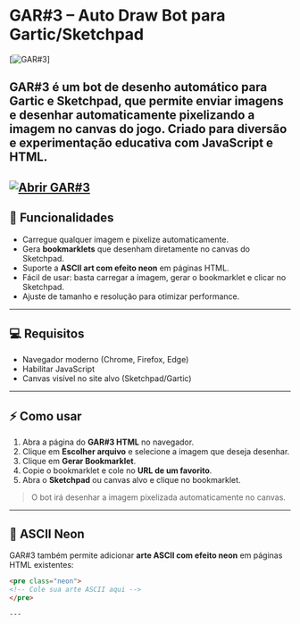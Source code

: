 # GAR#3 – Auto Draw Bot para Gartic/Sketchpad

[![GAR#3](https://i.postimg.cc/bJ5hHkmm/Captura-de-tela-2025-09-19-094524.png)]

GAR#3 é um **bot de desenho automático** para Gartic e Sketchpad, que permite enviar imagens e desenhar automaticamente pixelizando a imagem no canvas do jogo. Criado para diversão e experimentação educativa com JavaScript e HTML.
---
[![Abrir GAR#3](https://img.shields.io/badge/Abrir-GAR%233-red?style=for-the-badge&logo=html5)](https://xpratax.github.io/GAR-3/GART.html)
---

## 🔹 Funcionalidades

- Carregue qualquer imagem e pixelize automaticamente.  
- Gera **bookmarklets** que desenham diretamente no canvas do Sketchpad.  
- Suporte a **ASCII art com efeito neon** em páginas HTML.  
- Fácil de usar: basta carregar a imagem, gerar o bookmarklet e clicar no Sketchpad.  
- Ajuste de tamanho e resolução para otimizar performance.

---

## 💻 Requisitos

- Navegador moderno (Chrome, Firefox, Edge)  
- Habilitar JavaScript  
- Canvas visível no site alvo (Sketchpad/Gartic)

---

## ⚡ Como usar

1. Abra a página do **GAR#3 HTML** no navegador.  
2. Clique em **Escolher arquivo** e selecione a imagem que deseja desenhar.  
3. Clique em **Gerar Bookmarklet**.  
4. Copie o bookmarklet e cole no **URL de um favorito**.  
5. Abra o **Sketchpad** ou canvas alvo e clique no bookmarklet.

> O bot irá desenhar a imagem pixelizada automaticamente no canvas.

---

## 🎨 ASCII Neon

GAR#3 também permite adicionar **arte ASCII com efeito neon** em páginas HTML existentes:

```html
<pre class="neon">
<!-- Cole sua arte ASCII aqui -->
</pre>

---
